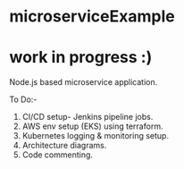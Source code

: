 # microserviceExample
# work in progress :)
Node.js based microservice application.

To Do:- 
1. CI/CD setup- Jenkins pipeline jobs.
2. AWS env setup (EKS) using terraform.
2. Kubernetes logging & monitoring setup.
4. Architecture diagrams.
3. Code commenting.
